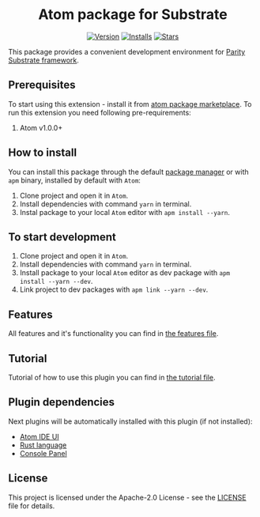 <h1 align="center">Atom package for Substrate</h1>
<p align="center">
  <a href="https://atom.io/packages/substrate-plugin"><img src="https://badgen.net/apm/v/substrate-plugin" alt="Version"></a>
  <a href="https://atom.io/packages/substrate-plugin"><img src="https://badgen.net/apm/dl/substrate-plugin" alt="Installs"></a>
  <a href="https://github.com/everstake/atom-plugin-substrate/stargazers"><img src="https://badgen.net/apm/stars/substrate-plugin" alt="Stars"></a>
</p>

This package provides a convenient development environment for [Parity Substrate framework](https://github.com/paritytech/substrate).

## Prerequisites

To start using this extension - install it from [atom package marketplace](https://atom.io/packages/substrate-plugin). To run this extension you need following pre-requirements:

1. Atom v1.0.0+

## How to install

You can install this package through the default [package manager](https://flight-manual.atom.io/using-atom/sections/atom-packages/) or with `apm` binary, installed by default with `Atom`:

1. Clone project and open it in `Atom`.
2. Install dependencies with command `yarn` in terminal.
3. Instal package to your local `Atom` editor with `apm install --yarn`.

## To start development

1. Clone project and open it in `Atom`.
2. Install dependencies with command `yarn` in terminal.
3. Install package to your local `Atom` editor as dev package with `apm install --yarn --dev`.
4. Link project to dev packages with `apm link --yarn --dev`.

## Features

All features and it's functionality you can find in [the features file](docs/FEATURES.md).

## Tutorial

Tutorial of how to use this plugin you can find in [the tutorial file](docs/TUTORIAL.md).

## Plugin dependencies

Next plugins will be automatically installed with this plugin (if not installed):

* [Atom IDE UI](https://atom.io/packages/atom-ide-ui)
* [Rust language](https://atom.io/packages/ide-rust)
* [Console Panel](https://atom.io/packages/console-panel)

## License

This project is licensed under the Apache-2.0 License - see the [LICENSE](LICENSE) file for details.
